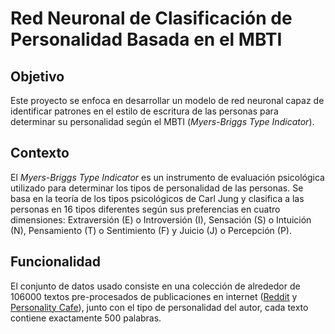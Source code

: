 # Red Neuronal de Clasificación de Personalidad Basada en el MBTI

## Objetivo
Este proyecto se enfoca en desarrollar un modelo de red neuronal capaz de identificar patrones en el estilo de escritura de las personas para determinar su personalidad según el MBTI (*Myers-Briggs Type Indicator*).

## Contexto
El *Myers-Briggs Type Indicator* es un instrumento de evaluación psicológica utilizado para determinar los tipos de personalidad de las personas. Se basa en la teoría de los tipos psicológicos de Carl Jung y clasifica a las personas en 16 tipos diferentes según sus preferencias en cuatro dimensiones: Extraversión (E) o Introversión (I), Sensación (S) o Intuición (N), Pensamiento (T) o Sentimiento (F) y Juicio (J) o Percepción (P).

## Funcionalidad
El conjunto de datos usado consiste en una colección de alrededor de 106000 textos pre-procesados de publicaciones en internet ([Reddit](https://www.reddit.com) y [Personality Cafe](https://www.personalitycafe.com)), junto con el tipo de personalidad del autor, cada texto contiene exactamente 500 palabras.